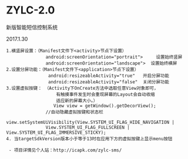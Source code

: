 # ZYLC-2.0
新版智能短信控制系统

2017.1.30

	1.横竖屏设置：（Manifest文件下<activity>节点下设置）
                   android:screenOrientation="portrait">     设置始终竖屏
                   android:screenOrientation="landscape">  设置始终横屏
	2.设置分屏功能：（Manifest文件下<application>节点下设置）
					android:resizeableActivity="true"   开启分屏功能
					android:resizeableActivity="false"  关闭分屏功能
	3.设置虚拟按键： （Activity下OnCreate方法中选取任意View对象即可，
		               有触摸事件发生时会重现屏幕的Layout会自动收缩
					   适应新的屏幕大小。）
					  View view = getWindow().getDecorView();
                   //自动隐藏虚拟按键和状态栏
                   view.setSystemUiVisibility(View.SYSTEM_UI_FLAG_HIDE_NAVIGATION |                       
                   View.SYSTEM_UI_FLAG_FULLSCREEN | View.SYSTEM_UI_FLAG_IMMERSIVE_STICKY);      
	4. 当targetSdkVersion版本小于等于13时在应用下方的虚拟按键上显示menu按钮
	
	 - 项目详情见个人站：http://icapk.com/zylc-sms/
 
